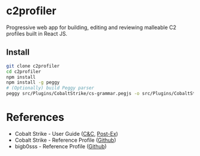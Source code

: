 # c2profiler

Progressive web app for building, editing and reviewing malleable C2 profiles built in React JS.

## Install
```bash
git clone c2profiler
cd c2profiler
npm install
npm install -g peggy
# (Optionally) build Peggy parser
peggy src/Plugins/CobaltStrike/cs-grammar.pegjs -o src/Plugins/CobaltStrike/csparser/index.js --format es
```

# References
* Cobalt Strike - User Guide ([C&C](https://hstechdocs.helpsystems.com/manuals/cobaltstrike/current/userguide/content/topics/malleable-c2_main.htm), [Post-Ex](https://hstechdocs.helpsystems.com/manuals/cobaltstrike/current/userguide/content/topics/malleable-c2-extend_main.htm))
* Cobalt Strike - Reference Profile ([Github](https://github.com/Cobalt-Strike/Malleable-C2-Profiles/blob/master/normal/reference.profile))
* bigb0sss - Reference Profile ([Github](https://bigb0sss.github.io/posts/redteam-cobalt-strike-malleable-profile/))
